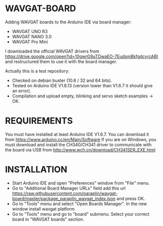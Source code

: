 # WAVGAT-BOARD
Adding WAVGAT boards to the Arduino IDE via board manager:
 - WAVGAT UNO R3
 - WAVGAT NANO 3.0
 - WAVGAT Pro Mini

I downloaded the official WAVGAT drivers from https://drive.google.com/open?id=10gwrG9uTDwaEO-7EudsmBkfgdcyrcABI and restructured them to use it with the board manager.

Actually this is a test repository:
 - Checked on debian buster (10.6 / 32 and 64 bits).
 - Tested on Arduino IDE V1.8.13 (version lower than V1.6.7 it should give an error).
 - Compilation and upload empty, blinking and servo sketch examples -> OK.

# REQUIREMENTS
You must have installed at least Arduino IDE V1.6.7. You can download it from https://www.arduino.cc/en/Main/Software
If you are on Windows, you must download and install the CH340/CH341 driver to communicate with the board via USB from http://www.wch.cn/download/CH341SER_EXE.html

# INSTALLATION
 - Start Arduino IDE and open "Preferences" window from "File" menu.
 - Go to "Additional Board Manager URLs" field add this url https://raw.githubusercontent.com/paraplin/wavgat-board/master/package_paraplin_wavgat_index.json and press OK.
 - Go to "Tools" menu and select "Open Boards Manager". In the new window install wavgat platform.
 - Go to "Tools" menu and go to "board" submenu. Select your correct board in "WAVGAT boards" section.
